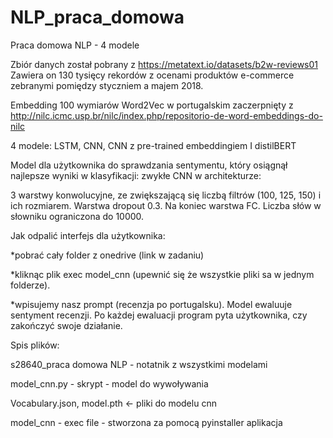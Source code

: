 # NLP_praca_domowa
Praca domowa NLP - 4 modele

Zbiór danych został pobrany z https://metatext.io/datasets/b2w-reviews01 Zawiera on 130 tysięcy rekordów z ocenami produktów e-commerce zebranymi pomiędzy styczniem a majem 2018. 

Embedding 100 wymiarów Word2Vec w portugalskim zaczerpnięty z  http://nilc.icmc.usp.br/nilc/index.php/repositorio-de-word-embeddings-do-nilc

4 modele: LSTM, CNN, CNN z pre-trained embeddingiem I distilBERT


Model dla użytkownika do sprawdzania sentymentu, który osiągnął najlepsze wyniki w klasyfikacji: zwykłe CNN w architekturze: 

3 warstwy konwolucyjne, ze zwiększającą się liczbą filtrów (100, 125, 150) i ich rozmiarem. Warstwa dropout 0.3. Na koniec warstwa FC. Liczba słów w słowniku ograniczona do 10000.


Jak odpalić interfejs dla użytkownika:

*pobrać cały folder z onedrive (link w zadaniu)

*kliknąc plik exec model_cnn (upewnić się że wszystkie pliki sa w jednym folderze).

*wpisujemy nasz prompt (recenzja po portugalsku). Model ewaluuje sentyment recenzji. Po każdej ewaluacji program pyta użytkownika, czy zakończyć swoje działanie.



Spis plików:

s28640_praca domowa NLP - notatnik z wszystkimi modelami

model_cnn.py - skrypt - model do wywoływania 

Vocabulary.json, model.pth <- pliki do modelu cnn

model_cnn - exec file - stworzona za pomocą pyinstaller aplikacja 

